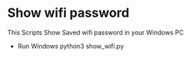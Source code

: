 # Show wifi password
This Scripts Show Saved wifi password in your Windows PC

- Run Windows
python3 show_wifi.py
